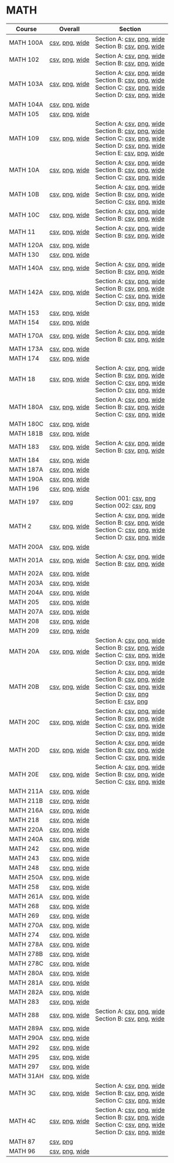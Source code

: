 # MATH

| Course | Overall | Section |
| ------ | ------- | ------- |
| MATH 100A | [csv](https://github.com/UCSD-Historical-Enrollment-Data/2023Fall/blob/main/overall/MATH%20100A.csv), [png](https://raw.githubusercontent.com/UCSD-Historical-Enrollment-Data/2023Fall/main/plot_overall/MATH%20100A.png), [wide](https://raw.githubusercontent.com/UCSD-Historical-Enrollment-Data/2023Fall/main/plot_overall_wide/MATH%20100A.png) | Section A: [csv](https://github.com/UCSD-Historical-Enrollment-Data/2023Fall/blob/main/section/MATH%20100A_A.csv), [png](https://raw.githubusercontent.com/UCSD-Historical-Enrollment-Data/2023Fall/main/plot_section/MATH%20100A_A.png), [wide](https://raw.githubusercontent.com/UCSD-Historical-Enrollment-Data/2023Fall/main/plot_section_wide/MATH%20100A_A.png)<br>Section B: [csv](https://github.com/UCSD-Historical-Enrollment-Data/2023Fall/blob/main/section/MATH%20100A_B.csv), [png](https://raw.githubusercontent.com/UCSD-Historical-Enrollment-Data/2023Fall/main/plot_section/MATH%20100A_B.png), [wide](https://raw.githubusercontent.com/UCSD-Historical-Enrollment-Data/2023Fall/main/plot_section_wide/MATH%20100A_B.png) |
| MATH 102 | [csv](https://github.com/UCSD-Historical-Enrollment-Data/2023Fall/blob/main/overall/MATH%20102.csv), [png](https://raw.githubusercontent.com/UCSD-Historical-Enrollment-Data/2023Fall/main/plot_overall/MATH%20102.png), [wide](https://raw.githubusercontent.com/UCSD-Historical-Enrollment-Data/2023Fall/main/plot_overall_wide/MATH%20102.png) | Section A: [csv](https://github.com/UCSD-Historical-Enrollment-Data/2023Fall/blob/main/section/MATH%20102_A.csv), [png](https://raw.githubusercontent.com/UCSD-Historical-Enrollment-Data/2023Fall/main/plot_section/MATH%20102_A.png), [wide](https://raw.githubusercontent.com/UCSD-Historical-Enrollment-Data/2023Fall/main/plot_section_wide/MATH%20102_A.png)<br>Section B: [csv](https://github.com/UCSD-Historical-Enrollment-Data/2023Fall/blob/main/section/MATH%20102_B.csv), [png](https://raw.githubusercontent.com/UCSD-Historical-Enrollment-Data/2023Fall/main/plot_section/MATH%20102_B.png), [wide](https://raw.githubusercontent.com/UCSD-Historical-Enrollment-Data/2023Fall/main/plot_section_wide/MATH%20102_B.png) |
| MATH 103A | [csv](https://github.com/UCSD-Historical-Enrollment-Data/2023Fall/blob/main/overall/MATH%20103A.csv), [png](https://raw.githubusercontent.com/UCSD-Historical-Enrollment-Data/2023Fall/main/plot_overall/MATH%20103A.png), [wide](https://raw.githubusercontent.com/UCSD-Historical-Enrollment-Data/2023Fall/main/plot_overall_wide/MATH%20103A.png) | Section A: [csv](https://github.com/UCSD-Historical-Enrollment-Data/2023Fall/blob/main/section/MATH%20103A_A.csv), [png](https://raw.githubusercontent.com/UCSD-Historical-Enrollment-Data/2023Fall/main/plot_section/MATH%20103A_A.png), [wide](https://raw.githubusercontent.com/UCSD-Historical-Enrollment-Data/2023Fall/main/plot_section_wide/MATH%20103A_A.png)<br>Section B: [csv](https://github.com/UCSD-Historical-Enrollment-Data/2023Fall/blob/main/section/MATH%20103A_B.csv), [png](https://raw.githubusercontent.com/UCSD-Historical-Enrollment-Data/2023Fall/main/plot_section/MATH%20103A_B.png), [wide](https://raw.githubusercontent.com/UCSD-Historical-Enrollment-Data/2023Fall/main/plot_section_wide/MATH%20103A_B.png)<br>Section C: [csv](https://github.com/UCSD-Historical-Enrollment-Data/2023Fall/blob/main/section/MATH%20103A_C.csv), [png](https://raw.githubusercontent.com/UCSD-Historical-Enrollment-Data/2023Fall/main/plot_section/MATH%20103A_C.png), [wide](https://raw.githubusercontent.com/UCSD-Historical-Enrollment-Data/2023Fall/main/plot_section_wide/MATH%20103A_C.png)<br>Section D: [csv](https://github.com/UCSD-Historical-Enrollment-Data/2023Fall/blob/main/section/MATH%20103A_D.csv), [png](https://raw.githubusercontent.com/UCSD-Historical-Enrollment-Data/2023Fall/main/plot_section/MATH%20103A_D.png), [wide](https://raw.githubusercontent.com/UCSD-Historical-Enrollment-Data/2023Fall/main/plot_section_wide/MATH%20103A_D.png) |
| MATH 104A | [csv](https://github.com/UCSD-Historical-Enrollment-Data/2023Fall/blob/main/overall/MATH%20104A.csv), [png](https://raw.githubusercontent.com/UCSD-Historical-Enrollment-Data/2023Fall/main/plot_overall/MATH%20104A.png), [wide](https://raw.githubusercontent.com/UCSD-Historical-Enrollment-Data/2023Fall/main/plot_overall_wide/MATH%20104A.png) |  |
| MATH 105 | [csv](https://github.com/UCSD-Historical-Enrollment-Data/2023Fall/blob/main/overall/MATH%20105.csv), [png](https://raw.githubusercontent.com/UCSD-Historical-Enrollment-Data/2023Fall/main/plot_overall/MATH%20105.png), [wide](https://raw.githubusercontent.com/UCSD-Historical-Enrollment-Data/2023Fall/main/plot_overall_wide/MATH%20105.png) |  |
| MATH 109 | [csv](https://github.com/UCSD-Historical-Enrollment-Data/2023Fall/blob/main/overall/MATH%20109.csv), [png](https://raw.githubusercontent.com/UCSD-Historical-Enrollment-Data/2023Fall/main/plot_overall/MATH%20109.png), [wide](https://raw.githubusercontent.com/UCSD-Historical-Enrollment-Data/2023Fall/main/plot_overall_wide/MATH%20109.png) | Section A: [csv](https://github.com/UCSD-Historical-Enrollment-Data/2023Fall/blob/main/section/MATH%20109_A.csv), [png](https://raw.githubusercontent.com/UCSD-Historical-Enrollment-Data/2023Fall/main/plot_section/MATH%20109_A.png), [wide](https://raw.githubusercontent.com/UCSD-Historical-Enrollment-Data/2023Fall/main/plot_section_wide/MATH%20109_A.png)<br>Section B: [csv](https://github.com/UCSD-Historical-Enrollment-Data/2023Fall/blob/main/section/MATH%20109_B.csv), [png](https://raw.githubusercontent.com/UCSD-Historical-Enrollment-Data/2023Fall/main/plot_section/MATH%20109_B.png), [wide](https://raw.githubusercontent.com/UCSD-Historical-Enrollment-Data/2023Fall/main/plot_section_wide/MATH%20109_B.png)<br>Section C: [csv](https://github.com/UCSD-Historical-Enrollment-Data/2023Fall/blob/main/section/MATH%20109_C.csv), [png](https://raw.githubusercontent.com/UCSD-Historical-Enrollment-Data/2023Fall/main/plot_section/MATH%20109_C.png), [wide](https://raw.githubusercontent.com/UCSD-Historical-Enrollment-Data/2023Fall/main/plot_section_wide/MATH%20109_C.png)<br>Section D: [csv](https://github.com/UCSD-Historical-Enrollment-Data/2023Fall/blob/main/section/MATH%20109_D.csv), [png](https://raw.githubusercontent.com/UCSD-Historical-Enrollment-Data/2023Fall/main/plot_section/MATH%20109_D.png), [wide](https://raw.githubusercontent.com/UCSD-Historical-Enrollment-Data/2023Fall/main/plot_section_wide/MATH%20109_D.png)<br>Section E: [csv](https://github.com/UCSD-Historical-Enrollment-Data/2023Fall/blob/main/section/MATH%20109_E.csv), [png](https://raw.githubusercontent.com/UCSD-Historical-Enrollment-Data/2023Fall/main/plot_section/MATH%20109_E.png), [wide](https://raw.githubusercontent.com/UCSD-Historical-Enrollment-Data/2023Fall/main/plot_section_wide/MATH%20109_E.png) |
| MATH 10A | [csv](https://github.com/UCSD-Historical-Enrollment-Data/2023Fall/blob/main/overall/MATH%2010A.csv), [png](https://raw.githubusercontent.com/UCSD-Historical-Enrollment-Data/2023Fall/main/plot_overall/MATH%2010A.png), [wide](https://raw.githubusercontent.com/UCSD-Historical-Enrollment-Data/2023Fall/main/plot_overall_wide/MATH%2010A.png) | Section A: [csv](https://github.com/UCSD-Historical-Enrollment-Data/2023Fall/blob/main/section/MATH%2010A_A.csv), [png](https://raw.githubusercontent.com/UCSD-Historical-Enrollment-Data/2023Fall/main/plot_section/MATH%2010A_A.png), [wide](https://raw.githubusercontent.com/UCSD-Historical-Enrollment-Data/2023Fall/main/plot_section_wide/MATH%2010A_A.png)<br>Section B: [csv](https://github.com/UCSD-Historical-Enrollment-Data/2023Fall/blob/main/section/MATH%2010A_B.csv), [png](https://raw.githubusercontent.com/UCSD-Historical-Enrollment-Data/2023Fall/main/plot_section/MATH%2010A_B.png), [wide](https://raw.githubusercontent.com/UCSD-Historical-Enrollment-Data/2023Fall/main/plot_section_wide/MATH%2010A_B.png)<br>Section C: [csv](https://github.com/UCSD-Historical-Enrollment-Data/2023Fall/blob/main/section/MATH%2010A_C.csv), [png](https://raw.githubusercontent.com/UCSD-Historical-Enrollment-Data/2023Fall/main/plot_section/MATH%2010A_C.png), [wide](https://raw.githubusercontent.com/UCSD-Historical-Enrollment-Data/2023Fall/main/plot_section_wide/MATH%2010A_C.png) |
| MATH 10B | [csv](https://github.com/UCSD-Historical-Enrollment-Data/2023Fall/blob/main/overall/MATH%2010B.csv), [png](https://raw.githubusercontent.com/UCSD-Historical-Enrollment-Data/2023Fall/main/plot_overall/MATH%2010B.png), [wide](https://raw.githubusercontent.com/UCSD-Historical-Enrollment-Data/2023Fall/main/plot_overall_wide/MATH%2010B.png) | Section A: [csv](https://github.com/UCSD-Historical-Enrollment-Data/2023Fall/blob/main/section/MATH%2010B_A.csv), [png](https://raw.githubusercontent.com/UCSD-Historical-Enrollment-Data/2023Fall/main/plot_section/MATH%2010B_A.png), [wide](https://raw.githubusercontent.com/UCSD-Historical-Enrollment-Data/2023Fall/main/plot_section_wide/MATH%2010B_A.png)<br>Section B: [csv](https://github.com/UCSD-Historical-Enrollment-Data/2023Fall/blob/main/section/MATH%2010B_B.csv), [png](https://raw.githubusercontent.com/UCSD-Historical-Enrollment-Data/2023Fall/main/plot_section/MATH%2010B_B.png), [wide](https://raw.githubusercontent.com/UCSD-Historical-Enrollment-Data/2023Fall/main/plot_section_wide/MATH%2010B_B.png)<br>Section C: [csv](https://github.com/UCSD-Historical-Enrollment-Data/2023Fall/blob/main/section/MATH%2010B_C.csv), [png](https://raw.githubusercontent.com/UCSD-Historical-Enrollment-Data/2023Fall/main/plot_section/MATH%2010B_C.png), [wide](https://raw.githubusercontent.com/UCSD-Historical-Enrollment-Data/2023Fall/main/plot_section_wide/MATH%2010B_C.png) |
| MATH 10C | [csv](https://github.com/UCSD-Historical-Enrollment-Data/2023Fall/blob/main/overall/MATH%2010C.csv), [png](https://raw.githubusercontent.com/UCSD-Historical-Enrollment-Data/2023Fall/main/plot_overall/MATH%2010C.png), [wide](https://raw.githubusercontent.com/UCSD-Historical-Enrollment-Data/2023Fall/main/plot_overall_wide/MATH%2010C.png) | Section A: [csv](https://github.com/UCSD-Historical-Enrollment-Data/2023Fall/blob/main/section/MATH%2010C_A.csv), [png](https://raw.githubusercontent.com/UCSD-Historical-Enrollment-Data/2023Fall/main/plot_section/MATH%2010C_A.png), [wide](https://raw.githubusercontent.com/UCSD-Historical-Enrollment-Data/2023Fall/main/plot_section_wide/MATH%2010C_A.png)<br>Section B: [csv](https://github.com/UCSD-Historical-Enrollment-Data/2023Fall/blob/main/section/MATH%2010C_B.csv), [png](https://raw.githubusercontent.com/UCSD-Historical-Enrollment-Data/2023Fall/main/plot_section/MATH%2010C_B.png), [wide](https://raw.githubusercontent.com/UCSD-Historical-Enrollment-Data/2023Fall/main/plot_section_wide/MATH%2010C_B.png) |
| MATH 11 | [csv](https://github.com/UCSD-Historical-Enrollment-Data/2023Fall/blob/main/overall/MATH%2011.csv), [png](https://raw.githubusercontent.com/UCSD-Historical-Enrollment-Data/2023Fall/main/plot_overall/MATH%2011.png), [wide](https://raw.githubusercontent.com/UCSD-Historical-Enrollment-Data/2023Fall/main/plot_overall_wide/MATH%2011.png) | Section A: [csv](https://github.com/UCSD-Historical-Enrollment-Data/2023Fall/blob/main/section/MATH%2011_A.csv), [png](https://raw.githubusercontent.com/UCSD-Historical-Enrollment-Data/2023Fall/main/plot_section/MATH%2011_A.png), [wide](https://raw.githubusercontent.com/UCSD-Historical-Enrollment-Data/2023Fall/main/plot_section_wide/MATH%2011_A.png)<br>Section B: [csv](https://github.com/UCSD-Historical-Enrollment-Data/2023Fall/blob/main/section/MATH%2011_B.csv), [png](https://raw.githubusercontent.com/UCSD-Historical-Enrollment-Data/2023Fall/main/plot_section/MATH%2011_B.png), [wide](https://raw.githubusercontent.com/UCSD-Historical-Enrollment-Data/2023Fall/main/plot_section_wide/MATH%2011_B.png) |
| MATH 120A | [csv](https://github.com/UCSD-Historical-Enrollment-Data/2023Fall/blob/main/overall/MATH%20120A.csv), [png](https://raw.githubusercontent.com/UCSD-Historical-Enrollment-Data/2023Fall/main/plot_overall/MATH%20120A.png), [wide](https://raw.githubusercontent.com/UCSD-Historical-Enrollment-Data/2023Fall/main/plot_overall_wide/MATH%20120A.png) |  |
| MATH 130 | [csv](https://github.com/UCSD-Historical-Enrollment-Data/2023Fall/blob/main/overall/MATH%20130.csv), [png](https://raw.githubusercontent.com/UCSD-Historical-Enrollment-Data/2023Fall/main/plot_overall/MATH%20130.png), [wide](https://raw.githubusercontent.com/UCSD-Historical-Enrollment-Data/2023Fall/main/plot_overall_wide/MATH%20130.png) |  |
| MATH 140A | [csv](https://github.com/UCSD-Historical-Enrollment-Data/2023Fall/blob/main/overall/MATH%20140A.csv), [png](https://raw.githubusercontent.com/UCSD-Historical-Enrollment-Data/2023Fall/main/plot_overall/MATH%20140A.png), [wide](https://raw.githubusercontent.com/UCSD-Historical-Enrollment-Data/2023Fall/main/plot_overall_wide/MATH%20140A.png) | Section A: [csv](https://github.com/UCSD-Historical-Enrollment-Data/2023Fall/blob/main/section/MATH%20140A_A.csv), [png](https://raw.githubusercontent.com/UCSD-Historical-Enrollment-Data/2023Fall/main/plot_section/MATH%20140A_A.png), [wide](https://raw.githubusercontent.com/UCSD-Historical-Enrollment-Data/2023Fall/main/plot_section_wide/MATH%20140A_A.png)<br>Section B: [csv](https://github.com/UCSD-Historical-Enrollment-Data/2023Fall/blob/main/section/MATH%20140A_B.csv), [png](https://raw.githubusercontent.com/UCSD-Historical-Enrollment-Data/2023Fall/main/plot_section/MATH%20140A_B.png), [wide](https://raw.githubusercontent.com/UCSD-Historical-Enrollment-Data/2023Fall/main/plot_section_wide/MATH%20140A_B.png) |
| MATH 142A | [csv](https://github.com/UCSD-Historical-Enrollment-Data/2023Fall/blob/main/overall/MATH%20142A.csv), [png](https://raw.githubusercontent.com/UCSD-Historical-Enrollment-Data/2023Fall/main/plot_overall/MATH%20142A.png), [wide](https://raw.githubusercontent.com/UCSD-Historical-Enrollment-Data/2023Fall/main/plot_overall_wide/MATH%20142A.png) | Section A: [csv](https://github.com/UCSD-Historical-Enrollment-Data/2023Fall/blob/main/section/MATH%20142A_A.csv), [png](https://raw.githubusercontent.com/UCSD-Historical-Enrollment-Data/2023Fall/main/plot_section/MATH%20142A_A.png), [wide](https://raw.githubusercontent.com/UCSD-Historical-Enrollment-Data/2023Fall/main/plot_section_wide/MATH%20142A_A.png)<br>Section B: [csv](https://github.com/UCSD-Historical-Enrollment-Data/2023Fall/blob/main/section/MATH%20142A_B.csv), [png](https://raw.githubusercontent.com/UCSD-Historical-Enrollment-Data/2023Fall/main/plot_section/MATH%20142A_B.png), [wide](https://raw.githubusercontent.com/UCSD-Historical-Enrollment-Data/2023Fall/main/plot_section_wide/MATH%20142A_B.png)<br>Section C: [csv](https://github.com/UCSD-Historical-Enrollment-Data/2023Fall/blob/main/section/MATH%20142A_C.csv), [png](https://raw.githubusercontent.com/UCSD-Historical-Enrollment-Data/2023Fall/main/plot_section/MATH%20142A_C.png), [wide](https://raw.githubusercontent.com/UCSD-Historical-Enrollment-Data/2023Fall/main/plot_section_wide/MATH%20142A_C.png)<br>Section D: [csv](https://github.com/UCSD-Historical-Enrollment-Data/2023Fall/blob/main/section/MATH%20142A_D.csv), [png](https://raw.githubusercontent.com/UCSD-Historical-Enrollment-Data/2023Fall/main/plot_section/MATH%20142A_D.png), [wide](https://raw.githubusercontent.com/UCSD-Historical-Enrollment-Data/2023Fall/main/plot_section_wide/MATH%20142A_D.png) |
| MATH 153 | [csv](https://github.com/UCSD-Historical-Enrollment-Data/2023Fall/blob/main/overall/MATH%20153.csv), [png](https://raw.githubusercontent.com/UCSD-Historical-Enrollment-Data/2023Fall/main/plot_overall/MATH%20153.png), [wide](https://raw.githubusercontent.com/UCSD-Historical-Enrollment-Data/2023Fall/main/plot_overall_wide/MATH%20153.png) |  |
| MATH 154 | [csv](https://github.com/UCSD-Historical-Enrollment-Data/2023Fall/blob/main/overall/MATH%20154.csv), [png](https://raw.githubusercontent.com/UCSD-Historical-Enrollment-Data/2023Fall/main/plot_overall/MATH%20154.png), [wide](https://raw.githubusercontent.com/UCSD-Historical-Enrollment-Data/2023Fall/main/plot_overall_wide/MATH%20154.png) |  |
| MATH 170A | [csv](https://github.com/UCSD-Historical-Enrollment-Data/2023Fall/blob/main/overall/MATH%20170A.csv), [png](https://raw.githubusercontent.com/UCSD-Historical-Enrollment-Data/2023Fall/main/plot_overall/MATH%20170A.png), [wide](https://raw.githubusercontent.com/UCSD-Historical-Enrollment-Data/2023Fall/main/plot_overall_wide/MATH%20170A.png) | Section A: [csv](https://github.com/UCSD-Historical-Enrollment-Data/2023Fall/blob/main/section/MATH%20170A_A.csv), [png](https://raw.githubusercontent.com/UCSD-Historical-Enrollment-Data/2023Fall/main/plot_section/MATH%20170A_A.png), [wide](https://raw.githubusercontent.com/UCSD-Historical-Enrollment-Data/2023Fall/main/plot_section_wide/MATH%20170A_A.png)<br>Section B: [csv](https://github.com/UCSD-Historical-Enrollment-Data/2023Fall/blob/main/section/MATH%20170A_B.csv), [png](https://raw.githubusercontent.com/UCSD-Historical-Enrollment-Data/2023Fall/main/plot_section/MATH%20170A_B.png), [wide](https://raw.githubusercontent.com/UCSD-Historical-Enrollment-Data/2023Fall/main/plot_section_wide/MATH%20170A_B.png) |
| MATH 173A | [csv](https://github.com/UCSD-Historical-Enrollment-Data/2023Fall/blob/main/overall/MATH%20173A.csv), [png](https://raw.githubusercontent.com/UCSD-Historical-Enrollment-Data/2023Fall/main/plot_overall/MATH%20173A.png), [wide](https://raw.githubusercontent.com/UCSD-Historical-Enrollment-Data/2023Fall/main/plot_overall_wide/MATH%20173A.png) |  |
| MATH 174 | [csv](https://github.com/UCSD-Historical-Enrollment-Data/2023Fall/blob/main/overall/MATH%20174.csv), [png](https://raw.githubusercontent.com/UCSD-Historical-Enrollment-Data/2023Fall/main/plot_overall/MATH%20174.png), [wide](https://raw.githubusercontent.com/UCSD-Historical-Enrollment-Data/2023Fall/main/plot_overall_wide/MATH%20174.png) |  |
| MATH 18 | [csv](https://github.com/UCSD-Historical-Enrollment-Data/2023Fall/blob/main/overall/MATH%2018.csv), [png](https://raw.githubusercontent.com/UCSD-Historical-Enrollment-Data/2023Fall/main/plot_overall/MATH%2018.png), [wide](https://raw.githubusercontent.com/UCSD-Historical-Enrollment-Data/2023Fall/main/plot_overall_wide/MATH%2018.png) | Section A: [csv](https://github.com/UCSD-Historical-Enrollment-Data/2023Fall/blob/main/section/MATH%2018_A.csv), [png](https://raw.githubusercontent.com/UCSD-Historical-Enrollment-Data/2023Fall/main/plot_section/MATH%2018_A.png), [wide](https://raw.githubusercontent.com/UCSD-Historical-Enrollment-Data/2023Fall/main/plot_section_wide/MATH%2018_A.png)<br>Section B: [csv](https://github.com/UCSD-Historical-Enrollment-Data/2023Fall/blob/main/section/MATH%2018_B.csv), [png](https://raw.githubusercontent.com/UCSD-Historical-Enrollment-Data/2023Fall/main/plot_section/MATH%2018_B.png), [wide](https://raw.githubusercontent.com/UCSD-Historical-Enrollment-Data/2023Fall/main/plot_section_wide/MATH%2018_B.png)<br>Section C: [csv](https://github.com/UCSD-Historical-Enrollment-Data/2023Fall/blob/main/section/MATH%2018_C.csv), [png](https://raw.githubusercontent.com/UCSD-Historical-Enrollment-Data/2023Fall/main/plot_section/MATH%2018_C.png), [wide](https://raw.githubusercontent.com/UCSD-Historical-Enrollment-Data/2023Fall/main/plot_section_wide/MATH%2018_C.png)<br>Section D: [csv](https://github.com/UCSD-Historical-Enrollment-Data/2023Fall/blob/main/section/MATH%2018_D.csv), [png](https://raw.githubusercontent.com/UCSD-Historical-Enrollment-Data/2023Fall/main/plot_section/MATH%2018_D.png), [wide](https://raw.githubusercontent.com/UCSD-Historical-Enrollment-Data/2023Fall/main/plot_section_wide/MATH%2018_D.png) |
| MATH 180A | [csv](https://github.com/UCSD-Historical-Enrollment-Data/2023Fall/blob/main/overall/MATH%20180A.csv), [png](https://raw.githubusercontent.com/UCSD-Historical-Enrollment-Data/2023Fall/main/plot_overall/MATH%20180A.png), [wide](https://raw.githubusercontent.com/UCSD-Historical-Enrollment-Data/2023Fall/main/plot_overall_wide/MATH%20180A.png) | Section A: [csv](https://github.com/UCSD-Historical-Enrollment-Data/2023Fall/blob/main/section/MATH%20180A_A.csv), [png](https://raw.githubusercontent.com/UCSD-Historical-Enrollment-Data/2023Fall/main/plot_section/MATH%20180A_A.png), [wide](https://raw.githubusercontent.com/UCSD-Historical-Enrollment-Data/2023Fall/main/plot_section_wide/MATH%20180A_A.png)<br>Section B: [csv](https://github.com/UCSD-Historical-Enrollment-Data/2023Fall/blob/main/section/MATH%20180A_B.csv), [png](https://raw.githubusercontent.com/UCSD-Historical-Enrollment-Data/2023Fall/main/plot_section/MATH%20180A_B.png), [wide](https://raw.githubusercontent.com/UCSD-Historical-Enrollment-Data/2023Fall/main/plot_section_wide/MATH%20180A_B.png)<br>Section C: [csv](https://github.com/UCSD-Historical-Enrollment-Data/2023Fall/blob/main/section/MATH%20180A_C.csv), [png](https://raw.githubusercontent.com/UCSD-Historical-Enrollment-Data/2023Fall/main/plot_section/MATH%20180A_C.png), [wide](https://raw.githubusercontent.com/UCSD-Historical-Enrollment-Data/2023Fall/main/plot_section_wide/MATH%20180A_C.png) |
| MATH 180C | [csv](https://github.com/UCSD-Historical-Enrollment-Data/2023Fall/blob/main/overall/MATH%20180C.csv), [png](https://raw.githubusercontent.com/UCSD-Historical-Enrollment-Data/2023Fall/main/plot_overall/MATH%20180C.png), [wide](https://raw.githubusercontent.com/UCSD-Historical-Enrollment-Data/2023Fall/main/plot_overall_wide/MATH%20180C.png) |  |
| MATH 181B | [csv](https://github.com/UCSD-Historical-Enrollment-Data/2023Fall/blob/main/overall/MATH%20181B.csv), [png](https://raw.githubusercontent.com/UCSD-Historical-Enrollment-Data/2023Fall/main/plot_overall/MATH%20181B.png), [wide](https://raw.githubusercontent.com/UCSD-Historical-Enrollment-Data/2023Fall/main/plot_overall_wide/MATH%20181B.png) |  |
| MATH 183 | [csv](https://github.com/UCSD-Historical-Enrollment-Data/2023Fall/blob/main/overall/MATH%20183.csv), [png](https://raw.githubusercontent.com/UCSD-Historical-Enrollment-Data/2023Fall/main/plot_overall/MATH%20183.png), [wide](https://raw.githubusercontent.com/UCSD-Historical-Enrollment-Data/2023Fall/main/plot_overall_wide/MATH%20183.png) | Section A: [csv](https://github.com/UCSD-Historical-Enrollment-Data/2023Fall/blob/main/section/MATH%20183_A.csv), [png](https://raw.githubusercontent.com/UCSD-Historical-Enrollment-Data/2023Fall/main/plot_section/MATH%20183_A.png), [wide](https://raw.githubusercontent.com/UCSD-Historical-Enrollment-Data/2023Fall/main/plot_section_wide/MATH%20183_A.png)<br>Section B: [csv](https://github.com/UCSD-Historical-Enrollment-Data/2023Fall/blob/main/section/MATH%20183_B.csv), [png](https://raw.githubusercontent.com/UCSD-Historical-Enrollment-Data/2023Fall/main/plot_section/MATH%20183_B.png), [wide](https://raw.githubusercontent.com/UCSD-Historical-Enrollment-Data/2023Fall/main/plot_section_wide/MATH%20183_B.png) |
| MATH 184 | [csv](https://github.com/UCSD-Historical-Enrollment-Data/2023Fall/blob/main/overall/MATH%20184.csv), [png](https://raw.githubusercontent.com/UCSD-Historical-Enrollment-Data/2023Fall/main/plot_overall/MATH%20184.png), [wide](https://raw.githubusercontent.com/UCSD-Historical-Enrollment-Data/2023Fall/main/plot_overall_wide/MATH%20184.png) |  |
| MATH 187A | [csv](https://github.com/UCSD-Historical-Enrollment-Data/2023Fall/blob/main/overall/MATH%20187A.csv), [png](https://raw.githubusercontent.com/UCSD-Historical-Enrollment-Data/2023Fall/main/plot_overall/MATH%20187A.png), [wide](https://raw.githubusercontent.com/UCSD-Historical-Enrollment-Data/2023Fall/main/plot_overall_wide/MATH%20187A.png) |  |
| MATH 190A | [csv](https://github.com/UCSD-Historical-Enrollment-Data/2023Fall/blob/main/overall/MATH%20190A.csv), [png](https://raw.githubusercontent.com/UCSD-Historical-Enrollment-Data/2023Fall/main/plot_overall/MATH%20190A.png), [wide](https://raw.githubusercontent.com/UCSD-Historical-Enrollment-Data/2023Fall/main/plot_overall_wide/MATH%20190A.png) |  |
| MATH 196 | [csv](https://github.com/UCSD-Historical-Enrollment-Data/2023Fall/blob/main/overall/MATH%20196.csv), [png](https://raw.githubusercontent.com/UCSD-Historical-Enrollment-Data/2023Fall/main/plot_overall/MATH%20196.png), [wide](https://raw.githubusercontent.com/UCSD-Historical-Enrollment-Data/2023Fall/main/plot_overall_wide/MATH%20196.png) |  |
| MATH 197 | [csv](https://github.com/UCSD-Historical-Enrollment-Data/2023Fall/blob/main/overall/MATH%20197.csv), [png](https://raw.githubusercontent.com/UCSD-Historical-Enrollment-Data/2023Fall/main/plot_overall/MATH%20197.png) | Section 001: [csv](https://github.com/UCSD-Historical-Enrollment-Data/2023Fall/blob/main/section/MATH%20197_001.csv), [png](https://raw.githubusercontent.com/UCSD-Historical-Enrollment-Data/2023Fall/main/plot_section/MATH%20197_001.png)<br>Section 002: [csv](https://github.com/UCSD-Historical-Enrollment-Data/2023Fall/blob/main/section/MATH%20197_002.csv), [png](https://raw.githubusercontent.com/UCSD-Historical-Enrollment-Data/2023Fall/main/plot_section/MATH%20197_002.png) |
| MATH 2 | [csv](https://github.com/UCSD-Historical-Enrollment-Data/2023Fall/blob/main/overall/MATH%202.csv), [png](https://raw.githubusercontent.com/UCSD-Historical-Enrollment-Data/2023Fall/main/plot_overall/MATH%202.png), [wide](https://raw.githubusercontent.com/UCSD-Historical-Enrollment-Data/2023Fall/main/plot_overall_wide/MATH%202.png) | Section A: [csv](https://github.com/UCSD-Historical-Enrollment-Data/2023Fall/blob/main/section/MATH%202_A.csv), [png](https://raw.githubusercontent.com/UCSD-Historical-Enrollment-Data/2023Fall/main/plot_section/MATH%202_A.png), [wide](https://raw.githubusercontent.com/UCSD-Historical-Enrollment-Data/2023Fall/main/plot_section_wide/MATH%202_A.png)<br>Section B: [csv](https://github.com/UCSD-Historical-Enrollment-Data/2023Fall/blob/main/section/MATH%202_B.csv), [png](https://raw.githubusercontent.com/UCSD-Historical-Enrollment-Data/2023Fall/main/plot_section/MATH%202_B.png), [wide](https://raw.githubusercontent.com/UCSD-Historical-Enrollment-Data/2023Fall/main/plot_section_wide/MATH%202_B.png)<br>Section C: [csv](https://github.com/UCSD-Historical-Enrollment-Data/2023Fall/blob/main/section/MATH%202_C.csv), [png](https://raw.githubusercontent.com/UCSD-Historical-Enrollment-Data/2023Fall/main/plot_section/MATH%202_C.png), [wide](https://raw.githubusercontent.com/UCSD-Historical-Enrollment-Data/2023Fall/main/plot_section_wide/MATH%202_C.png)<br>Section D: [csv](https://github.com/UCSD-Historical-Enrollment-Data/2023Fall/blob/main/section/MATH%202_D.csv), [png](https://raw.githubusercontent.com/UCSD-Historical-Enrollment-Data/2023Fall/main/plot_section/MATH%202_D.png), [wide](https://raw.githubusercontent.com/UCSD-Historical-Enrollment-Data/2023Fall/main/plot_section_wide/MATH%202_D.png) |
| MATH 200A | [csv](https://github.com/UCSD-Historical-Enrollment-Data/2023Fall/blob/main/overall/MATH%20200A.csv), [png](https://raw.githubusercontent.com/UCSD-Historical-Enrollment-Data/2023Fall/main/plot_overall/MATH%20200A.png), [wide](https://raw.githubusercontent.com/UCSD-Historical-Enrollment-Data/2023Fall/main/plot_overall_wide/MATH%20200A.png) |  |
| MATH 201A | [csv](https://github.com/UCSD-Historical-Enrollment-Data/2023Fall/blob/main/overall/MATH%20201A.csv), [png](https://raw.githubusercontent.com/UCSD-Historical-Enrollment-Data/2023Fall/main/plot_overall/MATH%20201A.png), [wide](https://raw.githubusercontent.com/UCSD-Historical-Enrollment-Data/2023Fall/main/plot_overall_wide/MATH%20201A.png) | Section A: [csv](https://github.com/UCSD-Historical-Enrollment-Data/2023Fall/blob/main/section/MATH%20201A_A.csv), [png](https://raw.githubusercontent.com/UCSD-Historical-Enrollment-Data/2023Fall/main/plot_section/MATH%20201A_A.png), [wide](https://raw.githubusercontent.com/UCSD-Historical-Enrollment-Data/2023Fall/main/plot_section_wide/MATH%20201A_A.png)<br>Section B: [csv](https://github.com/UCSD-Historical-Enrollment-Data/2023Fall/blob/main/section/MATH%20201A_B.csv), [png](https://raw.githubusercontent.com/UCSD-Historical-Enrollment-Data/2023Fall/main/plot_section/MATH%20201A_B.png), [wide](https://raw.githubusercontent.com/UCSD-Historical-Enrollment-Data/2023Fall/main/plot_section_wide/MATH%20201A_B.png) |
| MATH 202A | [csv](https://github.com/UCSD-Historical-Enrollment-Data/2023Fall/blob/main/overall/MATH%20202A.csv), [png](https://raw.githubusercontent.com/UCSD-Historical-Enrollment-Data/2023Fall/main/plot_overall/MATH%20202A.png), [wide](https://raw.githubusercontent.com/UCSD-Historical-Enrollment-Data/2023Fall/main/plot_overall_wide/MATH%20202A.png) |  |
| MATH 203A | [csv](https://github.com/UCSD-Historical-Enrollment-Data/2023Fall/blob/main/overall/MATH%20203A.csv), [png](https://raw.githubusercontent.com/UCSD-Historical-Enrollment-Data/2023Fall/main/plot_overall/MATH%20203A.png), [wide](https://raw.githubusercontent.com/UCSD-Historical-Enrollment-Data/2023Fall/main/plot_overall_wide/MATH%20203A.png) |  |
| MATH 204A | [csv](https://github.com/UCSD-Historical-Enrollment-Data/2023Fall/blob/main/overall/MATH%20204A.csv), [png](https://raw.githubusercontent.com/UCSD-Historical-Enrollment-Data/2023Fall/main/plot_overall/MATH%20204A.png), [wide](https://raw.githubusercontent.com/UCSD-Historical-Enrollment-Data/2023Fall/main/plot_overall_wide/MATH%20204A.png) |  |
| MATH 205 | [csv](https://github.com/UCSD-Historical-Enrollment-Data/2023Fall/blob/main/overall/MATH%20205.csv), [png](https://raw.githubusercontent.com/UCSD-Historical-Enrollment-Data/2023Fall/main/plot_overall/MATH%20205.png), [wide](https://raw.githubusercontent.com/UCSD-Historical-Enrollment-Data/2023Fall/main/plot_overall_wide/MATH%20205.png) |  |
| MATH 207A | [csv](https://github.com/UCSD-Historical-Enrollment-Data/2023Fall/blob/main/overall/MATH%20207A.csv), [png](https://raw.githubusercontent.com/UCSD-Historical-Enrollment-Data/2023Fall/main/plot_overall/MATH%20207A.png), [wide](https://raw.githubusercontent.com/UCSD-Historical-Enrollment-Data/2023Fall/main/plot_overall_wide/MATH%20207A.png) |  |
| MATH 208 | [csv](https://github.com/UCSD-Historical-Enrollment-Data/2023Fall/blob/main/overall/MATH%20208.csv), [png](https://raw.githubusercontent.com/UCSD-Historical-Enrollment-Data/2023Fall/main/plot_overall/MATH%20208.png), [wide](https://raw.githubusercontent.com/UCSD-Historical-Enrollment-Data/2023Fall/main/plot_overall_wide/MATH%20208.png) |  |
| MATH 209 | [csv](https://github.com/UCSD-Historical-Enrollment-Data/2023Fall/blob/main/overall/MATH%20209.csv), [png](https://raw.githubusercontent.com/UCSD-Historical-Enrollment-Data/2023Fall/main/plot_overall/MATH%20209.png), [wide](https://raw.githubusercontent.com/UCSD-Historical-Enrollment-Data/2023Fall/main/plot_overall_wide/MATH%20209.png) |  |
| MATH 20A | [csv](https://github.com/UCSD-Historical-Enrollment-Data/2023Fall/blob/main/overall/MATH%2020A.csv), [png](https://raw.githubusercontent.com/UCSD-Historical-Enrollment-Data/2023Fall/main/plot_overall/MATH%2020A.png), [wide](https://raw.githubusercontent.com/UCSD-Historical-Enrollment-Data/2023Fall/main/plot_overall_wide/MATH%2020A.png) | Section A: [csv](https://github.com/UCSD-Historical-Enrollment-Data/2023Fall/blob/main/section/MATH%2020A_A.csv), [png](https://raw.githubusercontent.com/UCSD-Historical-Enrollment-Data/2023Fall/main/plot_section/MATH%2020A_A.png), [wide](https://raw.githubusercontent.com/UCSD-Historical-Enrollment-Data/2023Fall/main/plot_section_wide/MATH%2020A_A.png)<br>Section B: [csv](https://github.com/UCSD-Historical-Enrollment-Data/2023Fall/blob/main/section/MATH%2020A_B.csv), [png](https://raw.githubusercontent.com/UCSD-Historical-Enrollment-Data/2023Fall/main/plot_section/MATH%2020A_B.png), [wide](https://raw.githubusercontent.com/UCSD-Historical-Enrollment-Data/2023Fall/main/plot_section_wide/MATH%2020A_B.png)<br>Section C: [csv](https://github.com/UCSD-Historical-Enrollment-Data/2023Fall/blob/main/section/MATH%2020A_C.csv), [png](https://raw.githubusercontent.com/UCSD-Historical-Enrollment-Data/2023Fall/main/plot_section/MATH%2020A_C.png), [wide](https://raw.githubusercontent.com/UCSD-Historical-Enrollment-Data/2023Fall/main/plot_section_wide/MATH%2020A_C.png)<br>Section D: [csv](https://github.com/UCSD-Historical-Enrollment-Data/2023Fall/blob/main/section/MATH%2020A_D.csv), [png](https://raw.githubusercontent.com/UCSD-Historical-Enrollment-Data/2023Fall/main/plot_section/MATH%2020A_D.png), [wide](https://raw.githubusercontent.com/UCSD-Historical-Enrollment-Data/2023Fall/main/plot_section_wide/MATH%2020A_D.png) |
| MATH 20B | [csv](https://github.com/UCSD-Historical-Enrollment-Data/2023Fall/blob/main/overall/MATH%2020B.csv), [png](https://raw.githubusercontent.com/UCSD-Historical-Enrollment-Data/2023Fall/main/plot_overall/MATH%2020B.png), [wide](https://raw.githubusercontent.com/UCSD-Historical-Enrollment-Data/2023Fall/main/plot_overall_wide/MATH%2020B.png) | Section A: [csv](https://github.com/UCSD-Historical-Enrollment-Data/2023Fall/blob/main/section/MATH%2020B_A.csv), [png](https://raw.githubusercontent.com/UCSD-Historical-Enrollment-Data/2023Fall/main/plot_section/MATH%2020B_A.png), [wide](https://raw.githubusercontent.com/UCSD-Historical-Enrollment-Data/2023Fall/main/plot_section_wide/MATH%2020B_A.png)<br>Section B: [csv](https://github.com/UCSD-Historical-Enrollment-Data/2023Fall/blob/main/section/MATH%2020B_B.csv), [png](https://raw.githubusercontent.com/UCSD-Historical-Enrollment-Data/2023Fall/main/plot_section/MATH%2020B_B.png), [wide](https://raw.githubusercontent.com/UCSD-Historical-Enrollment-Data/2023Fall/main/plot_section_wide/MATH%2020B_B.png)<br>Section C: [csv](https://github.com/UCSD-Historical-Enrollment-Data/2023Fall/blob/main/section/MATH%2020B_C.csv), [png](https://raw.githubusercontent.com/UCSD-Historical-Enrollment-Data/2023Fall/main/plot_section/MATH%2020B_C.png), [wide](https://raw.githubusercontent.com/UCSD-Historical-Enrollment-Data/2023Fall/main/plot_section_wide/MATH%2020B_C.png)<br>Section D: [csv](https://github.com/UCSD-Historical-Enrollment-Data/2023Fall/blob/main/section/MATH%2020B_D.csv), [png](https://raw.githubusercontent.com/UCSD-Historical-Enrollment-Data/2023Fall/main/plot_section/MATH%2020B_D.png)<br>Section E: [csv](https://github.com/UCSD-Historical-Enrollment-Data/2023Fall/blob/main/section/MATH%2020B_E.csv), [png](https://raw.githubusercontent.com/UCSD-Historical-Enrollment-Data/2023Fall/main/plot_section/MATH%2020B_E.png) |
| MATH 20C | [csv](https://github.com/UCSD-Historical-Enrollment-Data/2023Fall/blob/main/overall/MATH%2020C.csv), [png](https://raw.githubusercontent.com/UCSD-Historical-Enrollment-Data/2023Fall/main/plot_overall/MATH%2020C.png), [wide](https://raw.githubusercontent.com/UCSD-Historical-Enrollment-Data/2023Fall/main/plot_overall_wide/MATH%2020C.png) | Section A: [csv](https://github.com/UCSD-Historical-Enrollment-Data/2023Fall/blob/main/section/MATH%2020C_A.csv), [png](https://raw.githubusercontent.com/UCSD-Historical-Enrollment-Data/2023Fall/main/plot_section/MATH%2020C_A.png), [wide](https://raw.githubusercontent.com/UCSD-Historical-Enrollment-Data/2023Fall/main/plot_section_wide/MATH%2020C_A.png)<br>Section B: [csv](https://github.com/UCSD-Historical-Enrollment-Data/2023Fall/blob/main/section/MATH%2020C_B.csv), [png](https://raw.githubusercontent.com/UCSD-Historical-Enrollment-Data/2023Fall/main/plot_section/MATH%2020C_B.png), [wide](https://raw.githubusercontent.com/UCSD-Historical-Enrollment-Data/2023Fall/main/plot_section_wide/MATH%2020C_B.png)<br>Section C: [csv](https://github.com/UCSD-Historical-Enrollment-Data/2023Fall/blob/main/section/MATH%2020C_C.csv), [png](https://raw.githubusercontent.com/UCSD-Historical-Enrollment-Data/2023Fall/main/plot_section/MATH%2020C_C.png), [wide](https://raw.githubusercontent.com/UCSD-Historical-Enrollment-Data/2023Fall/main/plot_section_wide/MATH%2020C_C.png)<br>Section D: [csv](https://github.com/UCSD-Historical-Enrollment-Data/2023Fall/blob/main/section/MATH%2020C_D.csv), [png](https://raw.githubusercontent.com/UCSD-Historical-Enrollment-Data/2023Fall/main/plot_section/MATH%2020C_D.png), [wide](https://raw.githubusercontent.com/UCSD-Historical-Enrollment-Data/2023Fall/main/plot_section_wide/MATH%2020C_D.png) |
| MATH 20D | [csv](https://github.com/UCSD-Historical-Enrollment-Data/2023Fall/blob/main/overall/MATH%2020D.csv), [png](https://raw.githubusercontent.com/UCSD-Historical-Enrollment-Data/2023Fall/main/plot_overall/MATH%2020D.png), [wide](https://raw.githubusercontent.com/UCSD-Historical-Enrollment-Data/2023Fall/main/plot_overall_wide/MATH%2020D.png) | Section A: [csv](https://github.com/UCSD-Historical-Enrollment-Data/2023Fall/blob/main/section/MATH%2020D_A.csv), [png](https://raw.githubusercontent.com/UCSD-Historical-Enrollment-Data/2023Fall/main/plot_section/MATH%2020D_A.png), [wide](https://raw.githubusercontent.com/UCSD-Historical-Enrollment-Data/2023Fall/main/plot_section_wide/MATH%2020D_A.png)<br>Section B: [csv](https://github.com/UCSD-Historical-Enrollment-Data/2023Fall/blob/main/section/MATH%2020D_B.csv), [png](https://raw.githubusercontent.com/UCSD-Historical-Enrollment-Data/2023Fall/main/plot_section/MATH%2020D_B.png), [wide](https://raw.githubusercontent.com/UCSD-Historical-Enrollment-Data/2023Fall/main/plot_section_wide/MATH%2020D_B.png)<br>Section C: [csv](https://github.com/UCSD-Historical-Enrollment-Data/2023Fall/blob/main/section/MATH%2020D_C.csv), [png](https://raw.githubusercontent.com/UCSD-Historical-Enrollment-Data/2023Fall/main/plot_section/MATH%2020D_C.png), [wide](https://raw.githubusercontent.com/UCSD-Historical-Enrollment-Data/2023Fall/main/plot_section_wide/MATH%2020D_C.png) |
| MATH 20E | [csv](https://github.com/UCSD-Historical-Enrollment-Data/2023Fall/blob/main/overall/MATH%2020E.csv), [png](https://raw.githubusercontent.com/UCSD-Historical-Enrollment-Data/2023Fall/main/plot_overall/MATH%2020E.png), [wide](https://raw.githubusercontent.com/UCSD-Historical-Enrollment-Data/2023Fall/main/plot_overall_wide/MATH%2020E.png) | Section A: [csv](https://github.com/UCSD-Historical-Enrollment-Data/2023Fall/blob/main/section/MATH%2020E_A.csv), [png](https://raw.githubusercontent.com/UCSD-Historical-Enrollment-Data/2023Fall/main/plot_section/MATH%2020E_A.png), [wide](https://raw.githubusercontent.com/UCSD-Historical-Enrollment-Data/2023Fall/main/plot_section_wide/MATH%2020E_A.png)<br>Section B: [csv](https://github.com/UCSD-Historical-Enrollment-Data/2023Fall/blob/main/section/MATH%2020E_B.csv), [png](https://raw.githubusercontent.com/UCSD-Historical-Enrollment-Data/2023Fall/main/plot_section/MATH%2020E_B.png), [wide](https://raw.githubusercontent.com/UCSD-Historical-Enrollment-Data/2023Fall/main/plot_section_wide/MATH%2020E_B.png)<br>Section C: [csv](https://github.com/UCSD-Historical-Enrollment-Data/2023Fall/blob/main/section/MATH%2020E_C.csv), [png](https://raw.githubusercontent.com/UCSD-Historical-Enrollment-Data/2023Fall/main/plot_section/MATH%2020E_C.png), [wide](https://raw.githubusercontent.com/UCSD-Historical-Enrollment-Data/2023Fall/main/plot_section_wide/MATH%2020E_C.png) |
| MATH 211A | [csv](https://github.com/UCSD-Historical-Enrollment-Data/2023Fall/blob/main/overall/MATH%20211A.csv), [png](https://raw.githubusercontent.com/UCSD-Historical-Enrollment-Data/2023Fall/main/plot_overall/MATH%20211A.png), [wide](https://raw.githubusercontent.com/UCSD-Historical-Enrollment-Data/2023Fall/main/plot_overall_wide/MATH%20211A.png) |  |
| MATH 211B | [csv](https://github.com/UCSD-Historical-Enrollment-Data/2023Fall/blob/main/overall/MATH%20211B.csv), [png](https://raw.githubusercontent.com/UCSD-Historical-Enrollment-Data/2023Fall/main/plot_overall/MATH%20211B.png), [wide](https://raw.githubusercontent.com/UCSD-Historical-Enrollment-Data/2023Fall/main/plot_overall_wide/MATH%20211B.png) |  |
| MATH 216A | [csv](https://github.com/UCSD-Historical-Enrollment-Data/2023Fall/blob/main/overall/MATH%20216A.csv), [png](https://raw.githubusercontent.com/UCSD-Historical-Enrollment-Data/2023Fall/main/plot_overall/MATH%20216A.png), [wide](https://raw.githubusercontent.com/UCSD-Historical-Enrollment-Data/2023Fall/main/plot_overall_wide/MATH%20216A.png) |  |
| MATH 218 | [csv](https://github.com/UCSD-Historical-Enrollment-Data/2023Fall/blob/main/overall/MATH%20218.csv), [png](https://raw.githubusercontent.com/UCSD-Historical-Enrollment-Data/2023Fall/main/plot_overall/MATH%20218.png), [wide](https://raw.githubusercontent.com/UCSD-Historical-Enrollment-Data/2023Fall/main/plot_overall_wide/MATH%20218.png) |  |
| MATH 220A | [csv](https://github.com/UCSD-Historical-Enrollment-Data/2023Fall/blob/main/overall/MATH%20220A.csv), [png](https://raw.githubusercontent.com/UCSD-Historical-Enrollment-Data/2023Fall/main/plot_overall/MATH%20220A.png), [wide](https://raw.githubusercontent.com/UCSD-Historical-Enrollment-Data/2023Fall/main/plot_overall_wide/MATH%20220A.png) |  |
| MATH 240A | [csv](https://github.com/UCSD-Historical-Enrollment-Data/2023Fall/blob/main/overall/MATH%20240A.csv), [png](https://raw.githubusercontent.com/UCSD-Historical-Enrollment-Data/2023Fall/main/plot_overall/MATH%20240A.png), [wide](https://raw.githubusercontent.com/UCSD-Historical-Enrollment-Data/2023Fall/main/plot_overall_wide/MATH%20240A.png) |  |
| MATH 242 | [csv](https://github.com/UCSD-Historical-Enrollment-Data/2023Fall/blob/main/overall/MATH%20242.csv), [png](https://raw.githubusercontent.com/UCSD-Historical-Enrollment-Data/2023Fall/main/plot_overall/MATH%20242.png), [wide](https://raw.githubusercontent.com/UCSD-Historical-Enrollment-Data/2023Fall/main/plot_overall_wide/MATH%20242.png) |  |
| MATH 243 | [csv](https://github.com/UCSD-Historical-Enrollment-Data/2023Fall/blob/main/overall/MATH%20243.csv), [png](https://raw.githubusercontent.com/UCSD-Historical-Enrollment-Data/2023Fall/main/plot_overall/MATH%20243.png), [wide](https://raw.githubusercontent.com/UCSD-Historical-Enrollment-Data/2023Fall/main/plot_overall_wide/MATH%20243.png) |  |
| MATH 248 | [csv](https://github.com/UCSD-Historical-Enrollment-Data/2023Fall/blob/main/overall/MATH%20248.csv), [png](https://raw.githubusercontent.com/UCSD-Historical-Enrollment-Data/2023Fall/main/plot_overall/MATH%20248.png), [wide](https://raw.githubusercontent.com/UCSD-Historical-Enrollment-Data/2023Fall/main/plot_overall_wide/MATH%20248.png) |  |
| MATH 250A | [csv](https://github.com/UCSD-Historical-Enrollment-Data/2023Fall/blob/main/overall/MATH%20250A.csv), [png](https://raw.githubusercontent.com/UCSD-Historical-Enrollment-Data/2023Fall/main/plot_overall/MATH%20250A.png), [wide](https://raw.githubusercontent.com/UCSD-Historical-Enrollment-Data/2023Fall/main/plot_overall_wide/MATH%20250A.png) |  |
| MATH 258 | [csv](https://github.com/UCSD-Historical-Enrollment-Data/2023Fall/blob/main/overall/MATH%20258.csv), [png](https://raw.githubusercontent.com/UCSD-Historical-Enrollment-Data/2023Fall/main/plot_overall/MATH%20258.png), [wide](https://raw.githubusercontent.com/UCSD-Historical-Enrollment-Data/2023Fall/main/plot_overall_wide/MATH%20258.png) |  |
| MATH 261A | [csv](https://github.com/UCSD-Historical-Enrollment-Data/2023Fall/blob/main/overall/MATH%20261A.csv), [png](https://raw.githubusercontent.com/UCSD-Historical-Enrollment-Data/2023Fall/main/plot_overall/MATH%20261A.png), [wide](https://raw.githubusercontent.com/UCSD-Historical-Enrollment-Data/2023Fall/main/plot_overall_wide/MATH%20261A.png) |  |
| MATH 268 | [csv](https://github.com/UCSD-Historical-Enrollment-Data/2023Fall/blob/main/overall/MATH%20268.csv), [png](https://raw.githubusercontent.com/UCSD-Historical-Enrollment-Data/2023Fall/main/plot_overall/MATH%20268.png), [wide](https://raw.githubusercontent.com/UCSD-Historical-Enrollment-Data/2023Fall/main/plot_overall_wide/MATH%20268.png) |  |
| MATH 269 | [csv](https://github.com/UCSD-Historical-Enrollment-Data/2023Fall/blob/main/overall/MATH%20269.csv), [png](https://raw.githubusercontent.com/UCSD-Historical-Enrollment-Data/2023Fall/main/plot_overall/MATH%20269.png), [wide](https://raw.githubusercontent.com/UCSD-Historical-Enrollment-Data/2023Fall/main/plot_overall_wide/MATH%20269.png) |  |
| MATH 270A | [csv](https://github.com/UCSD-Historical-Enrollment-Data/2023Fall/blob/main/overall/MATH%20270A.csv), [png](https://raw.githubusercontent.com/UCSD-Historical-Enrollment-Data/2023Fall/main/plot_overall/MATH%20270A.png), [wide](https://raw.githubusercontent.com/UCSD-Historical-Enrollment-Data/2023Fall/main/plot_overall_wide/MATH%20270A.png) |  |
| MATH 274 | [csv](https://github.com/UCSD-Historical-Enrollment-Data/2023Fall/blob/main/overall/MATH%20274.csv), [png](https://raw.githubusercontent.com/UCSD-Historical-Enrollment-Data/2023Fall/main/plot_overall/MATH%20274.png), [wide](https://raw.githubusercontent.com/UCSD-Historical-Enrollment-Data/2023Fall/main/plot_overall_wide/MATH%20274.png) |  |
| MATH 278A | [csv](https://github.com/UCSD-Historical-Enrollment-Data/2023Fall/blob/main/overall/MATH%20278A.csv), [png](https://raw.githubusercontent.com/UCSD-Historical-Enrollment-Data/2023Fall/main/plot_overall/MATH%20278A.png), [wide](https://raw.githubusercontent.com/UCSD-Historical-Enrollment-Data/2023Fall/main/plot_overall_wide/MATH%20278A.png) |  |
| MATH 278B | [csv](https://github.com/UCSD-Historical-Enrollment-Data/2023Fall/blob/main/overall/MATH%20278B.csv), [png](https://raw.githubusercontent.com/UCSD-Historical-Enrollment-Data/2023Fall/main/plot_overall/MATH%20278B.png), [wide](https://raw.githubusercontent.com/UCSD-Historical-Enrollment-Data/2023Fall/main/plot_overall_wide/MATH%20278B.png) |  |
| MATH 278C | [csv](https://github.com/UCSD-Historical-Enrollment-Data/2023Fall/blob/main/overall/MATH%20278C.csv), [png](https://raw.githubusercontent.com/UCSD-Historical-Enrollment-Data/2023Fall/main/plot_overall/MATH%20278C.png), [wide](https://raw.githubusercontent.com/UCSD-Historical-Enrollment-Data/2023Fall/main/plot_overall_wide/MATH%20278C.png) |  |
| MATH 280A | [csv](https://github.com/UCSD-Historical-Enrollment-Data/2023Fall/blob/main/overall/MATH%20280A.csv), [png](https://raw.githubusercontent.com/UCSD-Historical-Enrollment-Data/2023Fall/main/plot_overall/MATH%20280A.png), [wide](https://raw.githubusercontent.com/UCSD-Historical-Enrollment-Data/2023Fall/main/plot_overall_wide/MATH%20280A.png) |  |
| MATH 281A | [csv](https://github.com/UCSD-Historical-Enrollment-Data/2023Fall/blob/main/overall/MATH%20281A.csv), [png](https://raw.githubusercontent.com/UCSD-Historical-Enrollment-Data/2023Fall/main/plot_overall/MATH%20281A.png), [wide](https://raw.githubusercontent.com/UCSD-Historical-Enrollment-Data/2023Fall/main/plot_overall_wide/MATH%20281A.png) |  |
| MATH 282A | [csv](https://github.com/UCSD-Historical-Enrollment-Data/2023Fall/blob/main/overall/MATH%20282A.csv), [png](https://raw.githubusercontent.com/UCSD-Historical-Enrollment-Data/2023Fall/main/plot_overall/MATH%20282A.png), [wide](https://raw.githubusercontent.com/UCSD-Historical-Enrollment-Data/2023Fall/main/plot_overall_wide/MATH%20282A.png) |  |
| MATH 283 | [csv](https://github.com/UCSD-Historical-Enrollment-Data/2023Fall/blob/main/overall/MATH%20283.csv), [png](https://raw.githubusercontent.com/UCSD-Historical-Enrollment-Data/2023Fall/main/plot_overall/MATH%20283.png), [wide](https://raw.githubusercontent.com/UCSD-Historical-Enrollment-Data/2023Fall/main/plot_overall_wide/MATH%20283.png) |  |
| MATH 288 | [csv](https://github.com/UCSD-Historical-Enrollment-Data/2023Fall/blob/main/overall/MATH%20288.csv), [png](https://raw.githubusercontent.com/UCSD-Historical-Enrollment-Data/2023Fall/main/plot_overall/MATH%20288.png), [wide](https://raw.githubusercontent.com/UCSD-Historical-Enrollment-Data/2023Fall/main/plot_overall_wide/MATH%20288.png) | Section A: [csv](https://github.com/UCSD-Historical-Enrollment-Data/2023Fall/blob/main/section/MATH%20288_A.csv), [png](https://raw.githubusercontent.com/UCSD-Historical-Enrollment-Data/2023Fall/main/plot_section/MATH%20288_A.png), [wide](https://raw.githubusercontent.com/UCSD-Historical-Enrollment-Data/2023Fall/main/plot_section_wide/MATH%20288_A.png)<br>Section B: [csv](https://github.com/UCSD-Historical-Enrollment-Data/2023Fall/blob/main/section/MATH%20288_B.csv), [png](https://raw.githubusercontent.com/UCSD-Historical-Enrollment-Data/2023Fall/main/plot_section/MATH%20288_B.png), [wide](https://raw.githubusercontent.com/UCSD-Historical-Enrollment-Data/2023Fall/main/plot_section_wide/MATH%20288_B.png) |
| MATH 289A | [csv](https://github.com/UCSD-Historical-Enrollment-Data/2023Fall/blob/main/overall/MATH%20289A.csv), [png](https://raw.githubusercontent.com/UCSD-Historical-Enrollment-Data/2023Fall/main/plot_overall/MATH%20289A.png), [wide](https://raw.githubusercontent.com/UCSD-Historical-Enrollment-Data/2023Fall/main/plot_overall_wide/MATH%20289A.png) |  |
| MATH 290A | [csv](https://github.com/UCSD-Historical-Enrollment-Data/2023Fall/blob/main/overall/MATH%20290A.csv), [png](https://raw.githubusercontent.com/UCSD-Historical-Enrollment-Data/2023Fall/main/plot_overall/MATH%20290A.png), [wide](https://raw.githubusercontent.com/UCSD-Historical-Enrollment-Data/2023Fall/main/plot_overall_wide/MATH%20290A.png) |  |
| MATH 292 | [csv](https://github.com/UCSD-Historical-Enrollment-Data/2023Fall/blob/main/overall/MATH%20292.csv), [png](https://raw.githubusercontent.com/UCSD-Historical-Enrollment-Data/2023Fall/main/plot_overall/MATH%20292.png), [wide](https://raw.githubusercontent.com/UCSD-Historical-Enrollment-Data/2023Fall/main/plot_overall_wide/MATH%20292.png) |  |
| MATH 295 | [csv](https://github.com/UCSD-Historical-Enrollment-Data/2023Fall/blob/main/overall/MATH%20295.csv), [png](https://raw.githubusercontent.com/UCSD-Historical-Enrollment-Data/2023Fall/main/plot_overall/MATH%20295.png), [wide](https://raw.githubusercontent.com/UCSD-Historical-Enrollment-Data/2023Fall/main/plot_overall_wide/MATH%20295.png) |  |
| MATH 297 | [csv](https://github.com/UCSD-Historical-Enrollment-Data/2023Fall/blob/main/overall/MATH%20297.csv), [png](https://raw.githubusercontent.com/UCSD-Historical-Enrollment-Data/2023Fall/main/plot_overall/MATH%20297.png), [wide](https://raw.githubusercontent.com/UCSD-Historical-Enrollment-Data/2023Fall/main/plot_overall_wide/MATH%20297.png) |  |
| MATH 31AH | [csv](https://github.com/UCSD-Historical-Enrollment-Data/2023Fall/blob/main/overall/MATH%2031AH.csv), [png](https://raw.githubusercontent.com/UCSD-Historical-Enrollment-Data/2023Fall/main/plot_overall/MATH%2031AH.png), [wide](https://raw.githubusercontent.com/UCSD-Historical-Enrollment-Data/2023Fall/main/plot_overall_wide/MATH%2031AH.png) |  |
| MATH 3C | [csv](https://github.com/UCSD-Historical-Enrollment-Data/2023Fall/blob/main/overall/MATH%203C.csv), [png](https://raw.githubusercontent.com/UCSD-Historical-Enrollment-Data/2023Fall/main/plot_overall/MATH%203C.png), [wide](https://raw.githubusercontent.com/UCSD-Historical-Enrollment-Data/2023Fall/main/plot_overall_wide/MATH%203C.png) | Section A: [csv](https://github.com/UCSD-Historical-Enrollment-Data/2023Fall/blob/main/section/MATH%203C_A.csv), [png](https://raw.githubusercontent.com/UCSD-Historical-Enrollment-Data/2023Fall/main/plot_section/MATH%203C_A.png), [wide](https://raw.githubusercontent.com/UCSD-Historical-Enrollment-Data/2023Fall/main/plot_section_wide/MATH%203C_A.png)<br>Section B: [csv](https://github.com/UCSD-Historical-Enrollment-Data/2023Fall/blob/main/section/MATH%203C_B.csv), [png](https://raw.githubusercontent.com/UCSD-Historical-Enrollment-Data/2023Fall/main/plot_section/MATH%203C_B.png), [wide](https://raw.githubusercontent.com/UCSD-Historical-Enrollment-Data/2023Fall/main/plot_section_wide/MATH%203C_B.png)<br>Section C: [csv](https://github.com/UCSD-Historical-Enrollment-Data/2023Fall/blob/main/section/MATH%203C_C.csv), [png](https://raw.githubusercontent.com/UCSD-Historical-Enrollment-Data/2023Fall/main/plot_section/MATH%203C_C.png), [wide](https://raw.githubusercontent.com/UCSD-Historical-Enrollment-Data/2023Fall/main/plot_section_wide/MATH%203C_C.png) |
| MATH 4C | [csv](https://github.com/UCSD-Historical-Enrollment-Data/2023Fall/blob/main/overall/MATH%204C.csv), [png](https://raw.githubusercontent.com/UCSD-Historical-Enrollment-Data/2023Fall/main/plot_overall/MATH%204C.png), [wide](https://raw.githubusercontent.com/UCSD-Historical-Enrollment-Data/2023Fall/main/plot_overall_wide/MATH%204C.png) | Section A: [csv](https://github.com/UCSD-Historical-Enrollment-Data/2023Fall/blob/main/section/MATH%204C_A.csv), [png](https://raw.githubusercontent.com/UCSD-Historical-Enrollment-Data/2023Fall/main/plot_section/MATH%204C_A.png), [wide](https://raw.githubusercontent.com/UCSD-Historical-Enrollment-Data/2023Fall/main/plot_section_wide/MATH%204C_A.png)<br>Section B: [csv](https://github.com/UCSD-Historical-Enrollment-Data/2023Fall/blob/main/section/MATH%204C_B.csv), [png](https://raw.githubusercontent.com/UCSD-Historical-Enrollment-Data/2023Fall/main/plot_section/MATH%204C_B.png), [wide](https://raw.githubusercontent.com/UCSD-Historical-Enrollment-Data/2023Fall/main/plot_section_wide/MATH%204C_B.png)<br>Section C: [csv](https://github.com/UCSD-Historical-Enrollment-Data/2023Fall/blob/main/section/MATH%204C_C.csv), [png](https://raw.githubusercontent.com/UCSD-Historical-Enrollment-Data/2023Fall/main/plot_section/MATH%204C_C.png), [wide](https://raw.githubusercontent.com/UCSD-Historical-Enrollment-Data/2023Fall/main/plot_section_wide/MATH%204C_C.png)<br>Section D: [csv](https://github.com/UCSD-Historical-Enrollment-Data/2023Fall/blob/main/section/MATH%204C_D.csv), [png](https://raw.githubusercontent.com/UCSD-Historical-Enrollment-Data/2023Fall/main/plot_section/MATH%204C_D.png), [wide](https://raw.githubusercontent.com/UCSD-Historical-Enrollment-Data/2023Fall/main/plot_section_wide/MATH%204C_D.png) |
| MATH 87 | [csv](https://github.com/UCSD-Historical-Enrollment-Data/2023Fall/blob/main/overall/MATH%2087.csv), [png](https://raw.githubusercontent.com/UCSD-Historical-Enrollment-Data/2023Fall/main/plot_overall/MATH%2087.png) |  |
| MATH 96 | [csv](https://github.com/UCSD-Historical-Enrollment-Data/2023Fall/blob/main/overall/MATH%2096.csv), [png](https://raw.githubusercontent.com/UCSD-Historical-Enrollment-Data/2023Fall/main/plot_overall/MATH%2096.png), [wide](https://raw.githubusercontent.com/UCSD-Historical-Enrollment-Data/2023Fall/main/plot_overall_wide/MATH%2096.png) |  |
